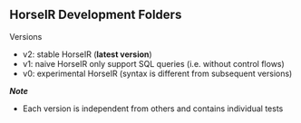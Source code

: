 
## HorseIR Development Folders

Versions

- v2: stable HorseIR (**latest version**)
- v1: naive HorseIR only support SQL queries (i.e. without control flows)
- v0: experimental HorseIR (syntax is different from subsequent versions)


***Note***

- Each version is independent from others and contains individual tests



